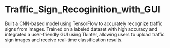 # Traffic_Sign_Recoginition_with_GUI
Built a CNN-based model using TensorFlow to accurately recognize traffic signs from images. Trained on a labeled dataset with high accuracy and integrated a user-friendly GUI using Tkinter, allowing users to upload traffic sign images and receive real-time classification results.
